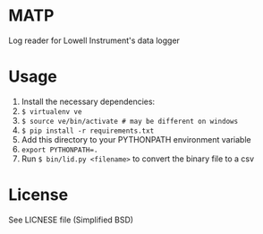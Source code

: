 # MATP

Log reader for Lowell Instrument's data logger

# Usage

1. Install the necessary dependencies:
  1. `$ virtualenv ve`
  2. `$ source ve/bin/activate # may be different on windows`
  3. `$ pip install -r requirements.txt`
2. Add this directory to your PYTHONPATH environment variable
  1. `export PYTHONPATH=.`
3. Run `$ bin/lid.py <filename>` to convert the binary file to a csv

# License

See LICNESE file (Simplified BSD)
